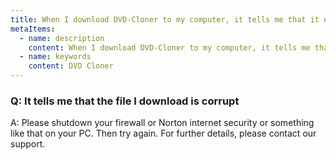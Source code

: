 ```yaml
---
title: When I download DVD-Cloner to my computer, it tells me that it needs the windows original WNASPI32.DLL. What should I do?
metaItems:
  - name: description
    content: When I download DVD-Cloner to my computer, it tells me that it needs the windows original WNASPI32.DLL. What should I do?
  - name: keywords
    content: DVD Cloner
---
```


### Q: It tells me that the file I download is corrupt

A:
Please shutdown your firewall or Norton internet security or something like that on your PC. Then try again. For further details, please contact our support. 